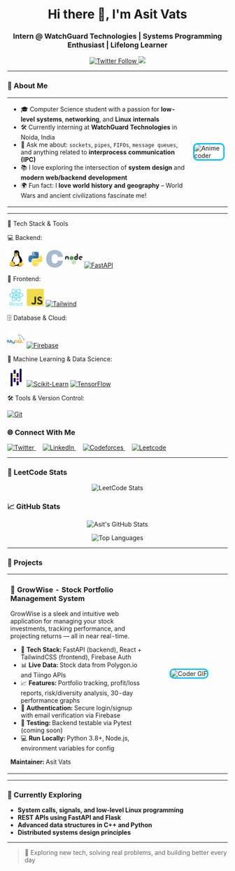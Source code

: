 <h1 align="center">Hi there 👋, I'm Asit Vats</h1>
<h3 align="center">Intern @ WatchGuard Technologies | Systems Programming Enthusiast | Lifelong Learner</h3>

<p align="center">
  <a href="https://twitter.com/asit_shankar" target="_blank">
    <img src="https://img.shields.io/twitter/follow/asit_shankar?logo=twitter&style=for-the-badge" alt="Twitter Follow" />
  </a>
  <a href="mailto:asitvts@gmail.com" target="_blank">
    <img src="https://img.shields.io/badge/Email-asitvts@gmail.com-D14836?style=for-the-badge&logo=gmail&logoColor=white" />
  </a>
</p>

---

### 🧠 About Me
<table>
<tr>
<td>

- 🎓 Computer Science student with a passion for **low-level systems**, **networking**, and **Linux internals**  
- 🛠 Currently interning at **WatchGuard Technologies** in Noida, India  
- 💬 Ask me about: `sockets`, `pipes`, `FIFOs`, `message queues`, and anything related to **interprocess communication (IPC)**  
- 📚 I love exploring the intersection of **system design** and **modern web/backend development**  
- 🌍 Fun fact: I **love world history and geography** – World Wars and ancient civilizations fascinate me!  

</td>
<td>
  <img src="https://media.giphy.com/media/L8K62iTDkzGX6/giphy.gif" width="250" alt="Anime coder" style="border: 3px solid #00BFFF; border-radius: 10px;" />
</td>
</tr>
</table>





---

🧰 Tech Stack & Tools

💻 Backend:

<p align="left"> <a href="https://www.linux.org/" target="_blank"><img src="https://raw.githubusercontent.com/devicons/devicon/master/icons/linux/linux-original.svg" width="40" alt="Linux"/></a> <a href="https://www.python.org" target="_blank"><img src="https://raw.githubusercontent.com/devicons/devicon/master/icons/python/python-original.svg" width="40" alt="Python"/></a> <a href="https://www.cprogramming.com/" target="_blank"><img src="https://raw.githubusercontent.com/devicons/devicon/master/icons/c/c-original.svg" width="40" alt="C"/></a> <a href="https://nodejs.org" target="_blank"><img src="https://raw.githubusercontent.com/devicons/devicon/master/icons/nodejs/nodejs-original-wordmark.svg" width="40" alt="Node.js"/></a> <a href="https://fastapi.tiangolo.com/" target="_blank"><img src="https://fastapi.tiangolo.com/img/icon-white.svg" width="40" alt="FastAPI"/></a> </p>

🎨 Frontend:

<p align="left"> <a href="https://reactjs.org/" target="_blank"><img src="https://raw.githubusercontent.com/devicons/devicon/master/icons/react/react-original-wordmark.svg" width="40" alt="React"/></a> <a href="https://developer.mozilla.org/en-US/docs/Web/JavaScript" target="_blank"><img src="https://raw.githubusercontent.com/devicons/devicon/master/icons/javascript/javascript-original.svg" width="40" alt="JavaScript"/></a> <a href="https://tailwindcss.com/" target="_blank"><img src="https://www.vectorlogo.zone/logos/tailwindcss/tailwindcss-icon.svg" width="40" alt="Tailwind"/></a> </p>

🗄️ Database & Cloud:

<p align="left"> <a href="https://www.mysql.com/" target="_blank"><img src="https://raw.githubusercontent.com/devicons/devicon/master/icons/mysql/mysql-original-wordmark.svg" width="40" alt="MySQL"/></a> <a href="https://firebase.google.com/" target="_blank"><img src="https://www.vectorlogo.zone/logos/firebase/firebase-icon.svg" width="40" alt="Firebase"/></a> </p>

🤖 Machine Learning & Data Science:

<p align="left"> <a href="https://pandas.pydata.org/" target="_blank"><img src="https://raw.githubusercontent.com/devicons/devicon/master/icons/pandas/pandas-original.svg" width="40" alt="Pandas"/></a> <a href="https://scikit-learn.org/" target="_blank"><img src="https://upload.wikimedia.org/wikipedia/commons/0/05/Scikit_learn_logo_small.svg" width="40" alt="Scikit-Learn"/></a> <a href="https://www.tensorflow.org/" target="_blank"><img src="https://www.vectorlogo.zone/logos/tensorflow/tensorflow-icon.svg" width="40" alt="TensorFlow"/></a> </p>

🛠️ Tools & Version Control:

<p align="left"> <a href="https://git-scm.com/" target="_blank"><img src="https://www.vectorlogo.zone/logos/git-scm/git-scm-icon.svg" width="40" alt="Git"/></a> </p>

### 🌐 Connect With Me

<p align="left">
  <a href="https://twitter.com/asit_shankar" target="_blank">
    <img src="https://raw.githubusercontent.com/rahuldkjain/github-profile-readme-generator/master/src/images/icons/Social/twitter.svg" width="30" alt="Twitter" />
  </a>&nbsp;&nbsp;&nbsp;
  <a href="https://linkedin.com/in/asit-vatsa" target="_blank">
    <img src="https://raw.githubusercontent.com/rahuldkjain/github-profile-readme-generator/master/src/images/icons/Social/linked-in-alt.svg" width="30" alt="LinkedIn" />
  </a>&nbsp;&nbsp;&nbsp;
  <a href="https://codeforces.com/profile/asitvts" target="_blank">
    <img src="https://raw.githubusercontent.com/rahuldkjain/github-profile-readme-generator/master/src/images/icons/Social/codeforces.svg" width="30" alt="Codeforces" />
  </a>&nbsp;&nbsp;&nbsp;
  <a href="https://www.leetcode.com/asitvts" target="_blank">
    <img src="https://raw.githubusercontent.com/rahuldkjain/github-profile-readme-generator/master/src/images/icons/Social/leet-code.svg" width="30" alt="Leetcode" />
  </a>
</p>

----


### 🧠 LeetCode Stats

<p align="center">
  <img src="https://leetcard.jacoblin.cool/asitvts?theme=nord&font=Iceberg&ext=contest" alt="LeetCode Stats" />
</p>


### 📈 GitHub Stats

<p align="center">
  <img src="https://github-readme-stats.vercel.app/api?username=asitvts&show_icons=true&theme=radical" alt="Asit's GitHub Stats" />
</p>

<p align="center">
  <img src="https://github-readme-stats.vercel.app/api/top-langs/?username=asitvts&layout=compact&theme=tokyonight" alt="Top Languages" />
</p>

---

### 🚀 Projects

<table style="width:100%; border: none;">
  <tr>
    <td style="width:65%; vertical-align: top; padding-right: 20px;">

<h3>🚀 <strong>GrowWise</strong> - Stock Portfolio Management System</h3>

<p>
GrowWise is a sleek and intuitive web application for managing your stock investments, tracking performance, and projecting returns — all in near real-time.
</p>

<ul>
  <li>🔧 <strong>Tech Stack:</strong> FastAPI (backend), React + TailwindCSS (frontend), Firebase Auth</li>
  <li>📊 <strong>Live Data:</strong> Stock data from Polygon.io and Tiingo APIs</li>
  <li>📈 <strong>Features:</strong> Portfolio tracking, profit/loss reports, risk/diversity analysis, 30-day performance graphs</li>
  <li>🔐 <strong>Authentication:</strong> Secure login/signup with email verification via Firebase</li>
  <li>🧪 <strong>Testing:</strong> Backend testable via Pytest (coming soon)</li>
  <li>💻 <strong>Run Locally:</strong> Python 3.8+, Node.js, environment variables for config</li>
</ul>

<p><strong>Maintainer:</strong> Asit Vats </p>

</td>

<td align="center" style="width:35%; vertical-align: middle;">
  <img src="https://media.giphy.com/media/qgQUggAC3Pfv687qPC/giphy.gif" width="300" alt="Coder GIF" style="border-radius: 10px; border: 3px solid #00BFFF;" />
</td>
  </tr>
</table>

---



### 🎯 Currently Exploring
- **System calls, signals, and low-level Linux programming**
- **REST APIs using FastAPI and Flask**
- **Advanced data structures in C++ and Python**
- **Distributed systems design principles**

---

> 🧭 Exploring new tech, solving real problems, and building better every day

